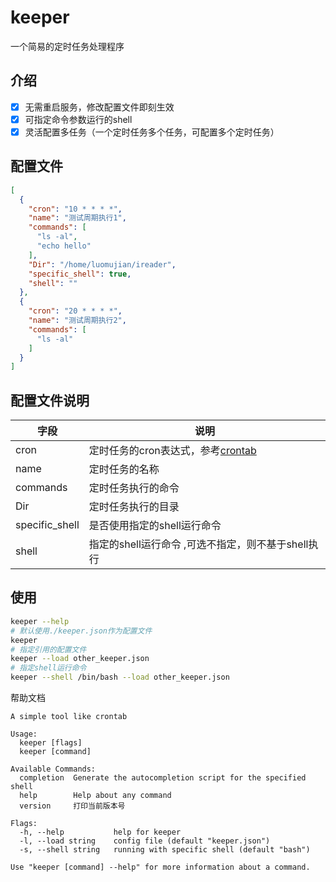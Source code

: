 # keeper

一个简易的定时任务处理程序

## 介绍

- [x] 无需重启服务，修改配置文件即刻生效
- [x] 可指定命令参数运行的shell
- [x] 灵活配置多任务（一个定时任务多个任务，可配置多个定时任务）

## 配置文件

```json
[
  {
    "cron": "10 * * * *",
    "name": "测试周期执行1",
    "commands": [
      "ls -al",
      "echo hello"
    ],
    "Dir": "/home/luomujian/ireader",
    "specific_shell": true,
    "shell": ""
  },
  {
    "cron": "20 * * * *",
    "name": "测试周期执行2",
    "commands": [
      "ls -al"
    ]
  }
]
```

## 配置文件说明

| 字段             | 说明                                              |
|----------------|-------------------------------------------------|
| cron           | 定时任务的cron表达式，参考[crontab](https://crontab.guru/) |
| name           | 定时任务的名称                                         |
| commands       | 定时任务执行的命令                                       |
| Dir            | 定时任务执行的目录                                       |
| specific_shell | 是否使用指定的shell运行命令                                |
| shell          | 指定的shell运行命令 ,可选不指定，则不基于shell执行                 |

## 使用

```bash
keeper --help
# 默认使用./keeper.json作为配置文件
keeper
# 指定引用的配置文件
keeper --load other_keeper.json
# 指定shell运行命令
keeper --shell /bin/bash --load other_keeper.json
```

帮助文档

```shell
A simple tool like crontab

Usage:
  keeper [flags]
  keeper [command]

Available Commands:
  completion  Generate the autocompletion script for the specified shell
  help        Help about any command
  version     打印当前版本号

Flags:
  -h, --help           help for keeper
  -l, --load string    config file (default "keeper.json")
  -s, --shell string   running with specific shell (default "bash")

Use "keeper [command] --help" for more information about a command.
```